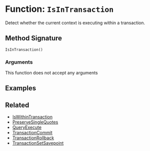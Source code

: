 [comment]: # (Note: This documentation is generated dynamically in the build process.  To modify the contents, change the javadoc on the _invoke method of the BIF class)

# Function: `IsInTransaction`

Detect whether the current context is executing within a transaction.

## Method Signature

```
IsInTransaction()
```

### Arguments

This function does not accept any arguments

## Examples



## Related

  * [IsWithinTransaction](./IsWithinTransaction.md)
  * [PreserveSingleQuotes](./PreserveSingleQuotes.md)
  * [QueryExecute](./QueryExecute.md)
  * [TransactionCommit](./TransactionCommit.md)
  * [TransactionRollback](./TransactionRollback.md)
  * [TransactionSetSavepoint](./TransactionSetSavepoint.md)
